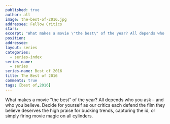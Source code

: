 ```yaml
---
published: true
author: all
image: the-best-of-2016.jpg
addressee: Fellow Critics
stars: 
excerpt: "What makes a movie \"the best\" of the year? All depends who you ask – and who you believe. Decide for yourself as our critics each defend the film they believe deserves the high praise for bucking trends, capturing the id, or simply firing movie magic on all cylinders."
position: 
addressee: 
layout: series
categories:
  - series-index
series-name: 
  - series
series-name: Best of 2016
title: The Best of 2016
comments: true
tags: [best of,2016]
---
```

What makes a movie "the best" of the year? All depends who you ask – and who you believe. Decide for yourself as our critics each defend the film they believe deserves the high praise for bucking trends, capturing the id, or simply firing movie magic on all cylinders.